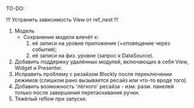 TO-DO:

!!! Устранить зависимость View от ref_nest !!!

1. Модель
    * Сохранение модели влечёт к: 
        1) её записи на уровне приложения (+оповещение через события);
        2) её записи на физ. уровне (запрос к DataSource).
2. Добавить поддержку удалённых модулей, включающих в себя View, Widget и Presenter.
3. Исправить проблему с резайзом Blockly после переключении режимов (слишком рано вызывается ресайз или что-то вроде того).
4. Добавить возможность 'лёгкого' ресайза - изм. разм. панелей только после завершения перетаскивания ручки.
5. Тяжёлый reflow при запуске.